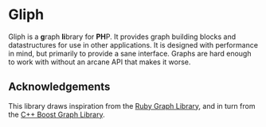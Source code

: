 # Gliph

Gliph is a **g**raph **li**brary for **PH**P. It provides graph building blocks and datastructures for use in other applications. It is designed with performance in mind, but primarily to provide a sane interface. Graphs are hard enough to work with without an arcane API that makes it worse.

## Acknowledgements

This library draws inspiration from the [Ruby Graph Library](http://rgl.rubyforge.org/rgl/index.html), and in turn from the [C++ Boost Graph Library](http://www.boost.org/libs/graph/doc).
